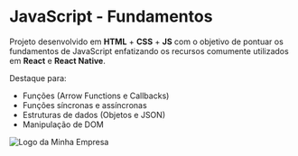 # JavaScript - Fundamentos

Projeto desenvolvido em **HTML** + **CSS** + **JS** com o objetivo de pontuar os fundamentos de JavaScript 
enfatizando os recursos comumente utilizados em **React** e **React Native**.

Destaque para:

- Funções (Arrow Functions e Callbacks)
- Funções síncronas e assíncronas
- Estruturas de dados (Objetos e JSON)
- Manipulação de DOM

<img src="https://cdn.iconscout.com/icon/free/png-256/free-javascript-2038874-1720087.png" alt="Logo da Minha Empresa">
